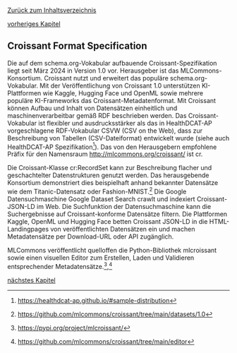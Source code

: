[Zurück zum Inhaltsverzeichnis](https://healthdcat-ap-de.github.io/healthdcat-ap.de/report_stage_1.html)

[vorheriges Kapitel](https://healthdcat-ap-de.github.io/healthdcat-ap.de/report_stage_1/2_Ausrichtung_des_Datenmodells_an_den_Anforderungen_der_Forschung/2.5_Initialversion_Datenmodell/2.5.7_HealthDCAT-AP.html)
## Croissant Format Specification
Die auf dem schema.org-Vokabular aufbauende Croissant-Spezifikation liegt seit März 2024 in Version 1.0 vor. Herausgeber ist das MLCommons-Konsortium. Croissant nutzt und erweitert das populäre schema.org-Vokabular. Mit der Veröffentlichung von Croissant 1.0 unterstützen KI-Plattformen wie Kaggle, Hugging Face und OpenML sowie mehrere populäre KI-Frameworks das Croissant-Metadatenformat. Mit Croissant können Aufbau und Inhalt von Datensätzen einheitlich und maschinenverarbeitbar gemäß RDF beschrieben werden. Das Croissant-Vokabular ist flexibler und ausdrucksstärker als das in HealthDCAT-AP vorgeschlagene RDF-Vokabular CSVW (CSV on the Web), dass zur Beschreibung von Tabellen (CSV-Dateiformat) entwickelt wurde (siehe auch HealthDCAT-AP Spezifikation[^43]). Das von den Herausgebern empfohlene Präfix für den Namensraum http://mlcommons.org/croissant/ ist cr.

Die Croissant-Klasse cr:RecordSet kann zur Beschreibung flacher und geschachtelter Datenstrukturen genutzt werden. Das herausgebende Konsortium demonstriert dies beispielhaft anhand bekannter Datensätze wie dem Titanic-Datensatz oder Fashion-MNIST.[^44]
Die Google Datensuchmaschine Google Dataset Search crawlt und indexiert Croissant-JSON-LD im Web. Die Suchfunktion der Datensuchmaschine kann die Suchergebnisse auf Croissant-konforme Datensätze filtern. Die Plattformen Kaggle, OpenML und Hugging Face betten Croissant JSON-LD in die HTML-Landingpages von veröffentlichten Datensätzen ein und machen Metadatensätze per Download-URL oder API zugänglich.

MLCommons veröffentlicht quelloffen die Python-Bibliothek mlcroissant sowie einen visuellen Editor zum Erstellen, Laden und Validieren entsprechender Metadatensätze.[^45],[^46]

[nächstes Kapitel](https://healthdcat-ap-de.github.io/healthdcat-ap.de/report_stage_1/2_Ausrichtung_des_Datenmodells_an_den_Anforderungen_der_Forschung/2.6_Konzept_HealthDCAT-AP.de/2.6.1_Allgemeine_Anforderungen_an_das_Datenmodell.html)

[^43]: https://healthdcat-ap.github.io/#sample-distribution
[^44]:https://github.com/mlcommons/croissant/tree/main/datasets/1.0
[^45]:https://pypi.org/project/mlcroissant/
[^46]:https://github.com/mlcommons/croissant/tree/main/editor
